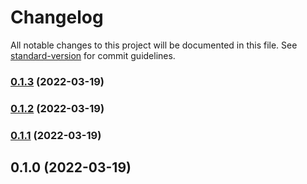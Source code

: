 # Changelog

All notable changes to this project will be documented in this file. See [standard-version](https://github.com/conventional-changelog/standard-version) for commit guidelines.

### [0.1.3](https://github.com/powerkernel/node-crud-gen/compare/v0.1.2...v0.1.3) (2022-03-19)

### [0.1.2](https://github.com/powerkernel/node-crud-gen/compare/v0.1.1...v0.1.2) (2022-03-19)

### [0.1.1](https://github.com/powerkernel/node-crud-gen/compare/v0.1.0...v0.1.1) (2022-03-19)

## 0.1.0 (2022-03-19)
